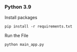 ### Python 3.9


Install packages
```shell
pip install -r requirements.txt
```


Run the File 
```shell
python main_app.py
```
